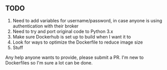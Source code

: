## TODO
1. Need to add variables for username/password, in case anyone is using authentication with their broker
1. Need to try and port original code to Python 3.x
1. Make sure Dockerhub is set up to build when I want it to
1. Look for ways to optimize the Dockerfile to reduce image size
1. Stuff


Any help anyone wants to provide, please submit a PR. I'm new to Dockerfiles so I'm sure a lot can be done.
